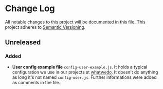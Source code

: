 # Change Log
All notable changes to this project will be documented in this file.
This project adheres to [Semantic Versioning](http://semver.org/).

## Unreleased
### Added
- **User config example file** `config-user-example.js`. It holds a typical configuration we use in our projects at [whatwedo](https://whatwedo.ch). It doesn't do anything as long it's not named `config-user.js`. Further informations were added as comments in the file.
